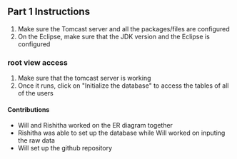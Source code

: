 ## Part 1 Instructions
1) Make sure the Tomcast server and all the packages/files are configured
2) On the Eclipse, make sure that the JDK version and the Eclipse is configured
### root view access
1) Make sure that the tomcast server is working
2) Once it runs, click on "Initialize the database" to access the tables of all of the users

#### Contributions
* Will and Rishitha worked on the ER diagram together
* Rishitha was able to set up the database while Will worked on inputing the raw data
* Will set up the github repository


